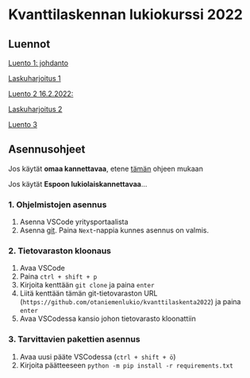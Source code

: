# Kvanttilaskennan lukiokurssi 2022

## Luennot

[Luento 1: johdanto](https://youtu.be/14ZE_988CXs)

[Laskuharjoitus 1](https://youtu.be/b4ZPvkLIt08)

[Luento 2 16.2.2022:](https://youtu.be/1WbVLAkJNe4)

[Laskuharjoitus 2](https://youtu.be/Qb2-90YhNXE)

[Luento 3](https://youtu.be/fafX1ejXzSY)

## Asennusohjeet

Jos käytät **omaa kannettavaa**, etene [tämän](https://qiskit.org/documentation/getting_started.html) ohjeen mukaan

Jos käytät **Espoon lukiolaiskannettavaa**...

### 1. Ohjelmistojen asennus
1. Asenna VSCode yritysportaalista
2. Asenna [git](https://gitforwindows.org/). Paina `Next`-nappia kunnes asennus on valmis.

### 2. Tietovaraston kloonaus
1. Avaa VSCode
2. Paina `ctrl + shift + p`
3. Kirjoita kenttään `git clone` ja paina `enter`
4. Liitä kenttään tämän git-tietovaraston URL (`https://github.com/otaniemenlukio/kvanttilaskenta2022`) ja paina `enter`
5. Avaa VSCodessa kansio johon tietovarasto kloonattiin

### 3. Tarvittavien pakettien asennus
1. Avaa uusi pääte VSCodessa (`ctrl + shift + ö`)
2. Kirjoita päätteeseen `python -m pip install -r requirements.txt`
